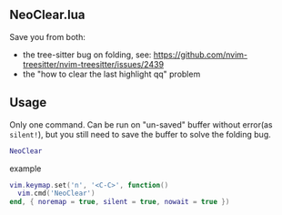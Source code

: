 NeoClear.lua
-----

Save you from both:
- the tree-sitter bug on folding, see: https://github.com/nvim-treesitter/nvim-treesitter/issues/2439
- the "how to clear the last highlight qq" problem

## Usage

Only one command. Can be run on "un-saved" buffer without error(as `silent!`),
but you still need to save the buffer to solve the folding bug.

```lua
NeoClear
```

example

```lua
vim.keymap.set('n', '<C-C>', function()
  vim.cmd('NeoClear')
end, { noremap = true, silent = true, nowait = true })
```
